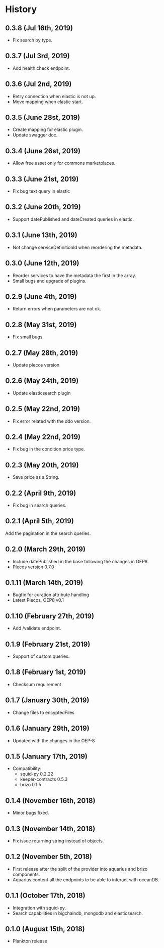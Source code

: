 History
=======

0.3.8 (Jul 16th, 2019)
----------------------
* Fix search by type.

0.3.7 (Jul 3rd, 2019)
----------------------
* Add health check endpoint.

0.3.6 (Jul 2nd, 2019)
----------------------
* Retry connection when elastic is not up.
* Move mapping when elastic start.

0.3.5 (June 28st, 2019)
----------------------
* Create mapping for elastic plugin.
* Update swagger doc.

0.3.4 (June 26st, 2019)
----------------------
* Allow free asset only for commons marketplaces.

0.3.3 (June 21st, 2019)
----------------------
* Fix bug text query in elastic

0.3.2 (June 20th, 2019)
----------------------
* Support datePublished and dateCreated queries in elastic.

0.3.1 (June 13th, 2019)
----------------------
* Not change serviceDefinitionId when reordering the metadata.

0.3.0 (June 12th, 2019)
----------------------
* Reorder services to have the metadata the first in the array.
* Small bugs and upgrade of plugins.

0.2.9 (June 4th, 2019)
----------------------
* Return errors when parameters are not ok.

0.2.8 (May 31st, 2019)
----------------------
* Fix small bugs.

0.2.7 (May 28th, 2019)
----------------------
* Update plecos version

0.2.6 (May 24th, 2019)
----------------------
* Update elasticsearch plugin

0.2.5 (May 22nd, 2019)
----------------------
* Fix error related with the ddo version.

0.2.4 (May 22nd, 2019)
----------------------
* Fix bug in the condition price type.

0.2.3 (May 20th, 2019)
----------------------
* Save price as a String.

0.2.2 (April 9th, 2019)
----------------------
* Fix bug in search queries.

0.2.1 (April 5th, 2019)
-----------------------
Add the pagination in the search queries.

0.2.0 (March 29th, 2019)
------------------------
* Include datePublished in the base following the changes in OEP8.
* Plecos version 0.7.0

0.1.11 (March 14th, 2019)
-------------------------
* Bugfix for curation attribute handling
* Latest Plecos, OEP8 v0.1

0.1.10 (February 27th, 2019)
-------------------------
* Add /validate endpoint.

0.1.9 (February 21st, 2019)
-------------------------
* Support of custom queries.

0.1.8 (February 1st, 2019)
-------------------------
* Checksum requirement

0.1.7 (January 30th, 2019)
-------------------------
* Change files to encyptedFiles

0.1.6 (January 29th, 2019)
-------------------------
* Updated with the changes in the OEP-8

0.1.5 (January 17th, 2019)
-------------------------
* Compatibility:
    - squid-py 0.2.22
    - keeper-contracts 0.5.3
    - brizo 0.1.5

0.1.4 (November 16th, 2018)
-------------------------
* Minor bugs fixed.

0.1.3 (November 14th, 2018)
-------------------------
* Fix issue returning string instead of objects.

0.1.2 (November 5th, 2018)
-------------------------
* First release after the split of the provider into aquarius and brizo components.
* Aquarius content all the endpoints to be able to interact with oceanDB.

0.1.1 (October 17th, 2018)
-------------------------
* Integration with squid-py.
* Search capabilities in bigchaindb, mongodb and elasticsearch.

0.1.0 (August 15th, 2018)
-------------------------
* Plankton release
